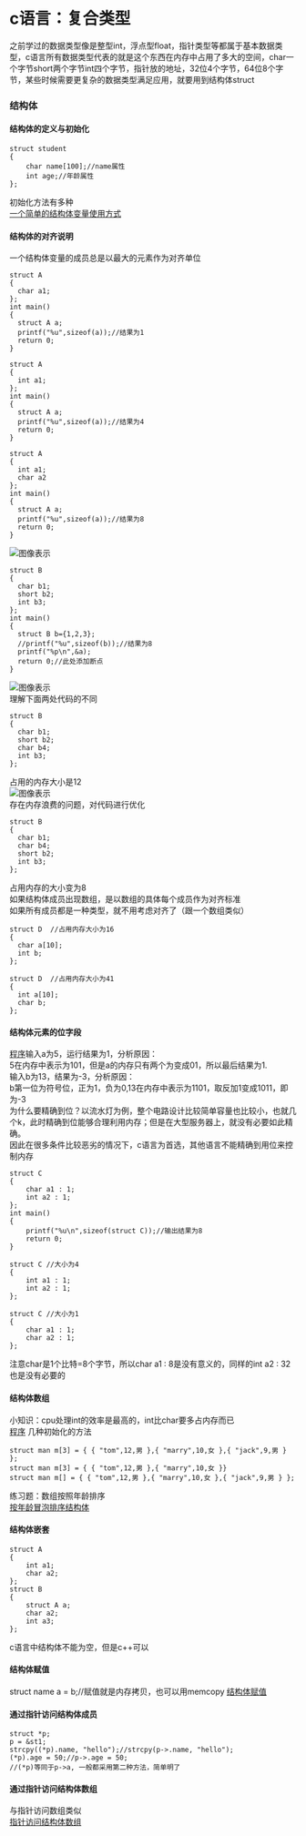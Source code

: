# c语言：复合类型
之前学过的数据类型像是整型int，浮点型float，指针类型等都属于基本数据类型，c语言所有数据类型代表的就是这个东西在内存中占用了多大的空间，char一个字节short两个字节int四个字节，指针放的地址，32位4个字节，64位8个字节，某些时候需要更复杂的数据类型满足应用，就要用到结构体struct  
### 结构体
#### 结构体的定义与初始化  
```
struct student
{
	char name[100];//name属性
	int age;//年龄属性
};
```
初始化方法有多种  
[一个简单的结构体变量使用方式](struct_stu.cpp)   

#### 结构体的对齐说明
一个结构体变量的成员总是以最大的元素作为对齐单位  
```
struct A
{
  char a1;
};
int main()
{
  struct A a;
  printf("%u",sizeof(a));//结果为1
  return 0;
}
```
```
struct A
{
  int a1;
};
int main()
{
  struct A a;
  printf("%u",sizeof(a));//结果为4
  return 0;
}
```
```
struct A
{
  int a1;
  char a2
};
int main()
{
  struct A a;
  printf("%u",sizeof(a));//结果为8
  return 0;
}
```
![图像表示](https://github.com/cccccate/purin-purin_4/blob/master/1.png)  
```
struct B
{
  char b1;
  short b2;
  int b3;
};
int main()
{
  struct B b={1,2,3};
  //printf("%u",sizeof(b));//结果为8
  printf("%p\n",&a);
  return 0;//此处添加断点
}
```
![图像表示](https://github.com/cccccate/purin-purin_4/blob/master/2.png)  
理解下面两处代码的不同  
```
struct B
{
  char b1;
  short b2;
  char b4;
  int b3;
};
```
占用的内存大小是12  
![图像表示](https://github.com/cccccate/purin-purin_4/blob/master/3.png)   
存在内存浪费的问题，对代码进行优化  
```
struct B
{
  char b1;
  char b4;
  short b2;
  int b3;
};
```
占用内存的大小变为8  
如果结构体成员出现数组，是以数组的具体每个成员作为对齐标准   
如果所有成员都是一种类型，就不用考虑对齐了（跟一个数组类似）  
```
struct D  //占用内存大小为16
{
  char a[10];
  int b;
};
```
```
struct D  //占用内存大小为41
{
  int a[10];
  char b;
};
```

#### 结构体元素的位字段
[程序](struct_bite.cpp)输入a为5，运行结果为1，分析原因：  
5在内存中表示为101，但是a的内存只有两个为变成01，所以最后结果为1.  
输入b为13，结果为-3，分析原因：  
b第一位为符号位，正为1，负为0,13在内存中表示为1101，取反加1变成1011，即为-3  
为什么要精确到位？以流水灯为例，整个电路设计比较简单容量也比较小，也就几个k，此时精确到位能够合理利用内存；但是在大型服务器上，就没有必要如此精确。  
因此在很多条件比较恶劣的情况下，c语言为首选，其他语言不能精确到用位来控制内存   
```
struct C
{
	char a1 : 1;
	int a2 : 1;
};
int main()
{
	printf("%u\n",sizeof(struct C));//输出结果为8
	return 0;
}
```
```
struct C //大小为4
{
	int a1 : 1;
	int a2 : 1;
};
```
```
struct C //大小为1
{
	char a1 : 1;
	char a2 : 1;
};
```

注意char是1个比特=8个字节，所以char a1 : 8是没有意义的，同样的int a2 : 32也是没有必要的  

#### 结构体数组  
小知识：cpu处理int的效率是最高的，int比char要多占内存而已  
[程序](struct_array.cpp)
几种初始化的方法  
```
struct man m[3] = { { "tom",12,男 },{ "marry",10,女 },{ "jack",9,男 } };
struct man m[3] = { { "tom",12,男 },{ "marry",10,女 }}
struct man m[] = { { "tom",12,男 },{ "marry",10,女 },{ "jack",9,男 } };
```
练习题：数组按照年龄排序  
[按年龄冒泡排序结构体](struct_paixu.cpp)  

#### 结构体嵌套
```
struct A
{
	int a1;
	char a2;
};
struct B
{
	struct A a;
	char a2;
	int a3;
};
```
c语言中结构体不能为空，但是c++可以  

#### 结构体赋值
struct name a = b;//赋值就是内存拷贝，也可以用memcopy
[结构体赋值](struct_fuzhi.cpp)  

#### 通过指针访问结构体成员

```
struct *p;
p = &st1;
strcpy((*p).name, "hello");//strcpy(p->.name, "hello");
(*p).age = 50;//p->.age = 50;
//(*p)等同于p->a, 一般都采用第二种方法，简单明了
```

#### 通过指针访问结构体数组
与指针访问数组类似  
[指针访问结构体数组](struct_poin.cpp)  

#### 







